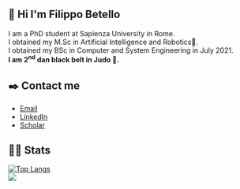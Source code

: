 ## 👋 Hi I'm Filippo Betello
I am a PhD student at Sapienza University in Rome. <br>
I obtained my M.Sc in Artificial Intelligence and Robotics:robot:.<br>
I obtained my BSc in Computer and System Engineering in July 2021.<br>
**I am 2<sup>nd</sup> dan black belt in Judo :martial_arts_uniform:.**
## :black_nib: Contact me
- [Email](mailto:betello.1835108@studenti.uniroma1.it?subject=[GitHub_question])
- [LinkedIn](https://www.linkedin.com/in/filippo-betello-636a63298/)
- [Scholar](https://scholar.google.com/citations?user=il73X5sAAAAJ&hl=it)
## :man_technologist: Stats
[![Top Langs](https://github-readme-stats.vercel.app/api/top-langs/?username=FilippoBetello&layout=compact&theme=algolia&count_private=true&langs_count=8)](https://github.com/FilippoBetello/github-readme-stats)
<br>
![](https://komarev.com/ghpvc/?username=FilippoBetello&color=blue)


<!--
**FilippoBetello/FilippoBetello** is a ✨ _special_ ✨ repository because its `README.md` (this file) appears on your GitHub profile.

Here are some ideas to get you started:

- 🔭 I’m currently working on ...
- 🌱 I’m currently learning ...
- 👯 I’m looking to collaborate on ...
- 🤔 I’m looking for help with ...
- 💬 Ask me about ...
- 📫 How to reach me: ...
- 😄 Pronouns: ...
- ⚡ Fun fact: ...
-->
